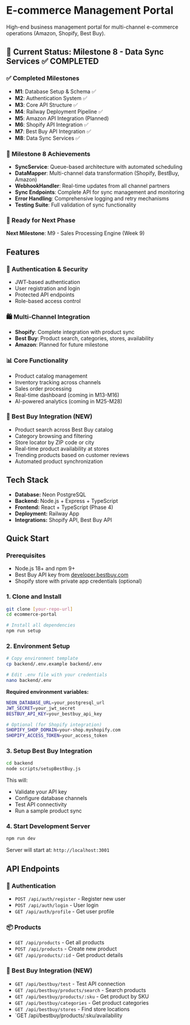 # E-commerce Management Portal

High-end business management portal for multi-channel e-commerce operations (Amazon, Shopify, Best Buy).

## 🎯 Current Status: Milestone 8 - Data Sync Services ✅ COMPLETED

### ✅ Completed Milestones
- **M1**: Database Setup & Schema ✅
- **M2**: Authentication System ✅
- **M3**: Core API Structure ✅
- **M4**: Railway Deployment Pipeline ✅
- **M5**: Amazon API Integration (Planned)
- **M6**: Shopify API Integration ✅
- **M7**: Best Buy API Integration ✅
- **M8**: Data Sync Services ✅

### 🎉 Milestone 8 Achievements
- **SyncService**: Queue-based architecture with automated scheduling
- **DataMapper**: Multi-channel data transformation (Shopify, BestBuy, Amazon)
- **WebhookHandler**: Real-time updates from all channel partners
- **Sync Endpoints**: Complete API for sync management and monitoring
- **Error Handling**: Comprehensive logging and retry mechanisms
- **Testing Suite**: Full validation of sync functionality

### 🚀 Ready for Next Phase
**Next Milestone**: M9 - Sales Processing Engine (Week 9)

## Features

### 🔐 Authentication & Security
- JWT-based authentication
- User registration and login
- Protected API endpoints
- Role-based access control

### 🛍️ Multi-Channel Integration
- **Shopify**: Complete integration with product sync
- **Best Buy**: Product search, categories, stores, availability 
- **Amazon**: Planned for future milestone

### 📊 Core Functionality
- Product catalog management
- Inventory tracking across channels
- Sales order processing
- Real-time dashboard (coming in M13-M16)
- AI-powered analytics (coming in M25-M28)

### 🏪 Best Buy Integration (NEW)
- Product search across Best Buy catalog
- Category browsing and filtering
- Store locator by ZIP code or city
- Real-time product availability at stores
- Trending products based on customer reviews
- Automated product synchronization

## Tech Stack
- **Database:** Neon PostgreSQL
- **Backend:** Node.js + Express + TypeScript
- **Frontend:** React + TypeScript (Phase 4)
- **Deployment:** Railway App
- **Integrations:** Shopify API, Best Buy API

## Quick Start

### Prerequisites
- Node.js 18+ and npm 9+
- Best Buy API key from [developer.bestbuy.com](https://developer.bestbuy.com/)
- Shopify store with private app credentials (optional)

### 1. Clone and Install
```bash
git clone [your-repo-url]
cd ecommerce-portal

# Install all dependencies
npm run setup
```

### 2. Environment Setup
```bash
# Copy environment template
cp backend/.env.example backend/.env

# Edit .env file with your credentials
nano backend/.env
```

**Required environment variables:**
```bash
NEON_DATABASE_URL=your_postgresql_url
JWT_SECRET=your_jwt_secret
BESTBUY_API_KEY=your_bestbuy_api_key

# Optional (for Shopify integration)
SHOPIFY_SHOP_DOMAIN=your-shop.myshopify.com
SHOPIFY_ACCESS_TOKEN=your_access_token
```

### 3. Setup Best Buy Integration
```bash
cd backend
node scripts/setupBestBuy.js
```

This will:
- Validate your API key
- Configure database channels
- Test API connectivity
- Run a sample product sync

### 4. Start Development Server
```bash
npm run dev
```

Server will start at: `http://localhost:3001`

## API Endpoints

### 🔐 Authentication
- `POST /api/auth/register` - Register new user
- `POST /api/auth/login` - User login
- `GET /api/auth/profile` - Get user profile

### 📦 Products
- `GET /api/products` - Get all products
- `POST /api/products` - Create new product
- `GET /api/products/:id` - Get product details

### 🏪 Best Buy Integration (NEW)
- `GET /api/bestbuy/test` - Test API connection
- `GET /api/bestbuy/products/search` - Search products
- `GET /api/bestbuy/products/:sku` - Get product by SKU
- `GET /api/bestbuy/categories` - Get product categories
- `GET /api/bestbuy/stores` - Find store locations
- `GET /api/bestbuy/products/:sku/availability
